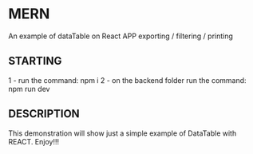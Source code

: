 # MERN
An example of dataTable on React APP exporting / filtering / printing

## STARTING
1 - run the command: npm i
2 - on the backend folder run the command: npm run dev

## DESCRIPTION
This demonstration will show just a simple example of DataTable with REACT. Enjoy!!!